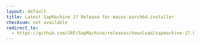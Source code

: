 ```yaml
---
layout: default
title: Latest SapMachine 17 Release for macos-aarch64-installer
checksum: not available
redirect_to:
  - https://github.com/SAP/SapMachine/releases/download/sapmachine-17.0.9/sapmachine-jre-17.0.9_macos-aarch64_bin.dmg
---
```


